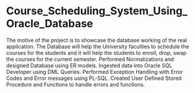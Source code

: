 # Course_Scheduling_System_Using_Oracle_Database
The motive of the project is to showcase the database working of the real application. The Database will help the University faculties to schedule the courses for the students and it will help the students to enroll, drop, swap the courses for the current semester. Performed Normalizations and designed Database using ER models. Ingested data into Oracle SQL Developer using DML Queries. Performed Exception Handling with Error Codes and Error messages using PL-SQL. Created User Defined Stored Procedure and Functions to handle errors and functions.
